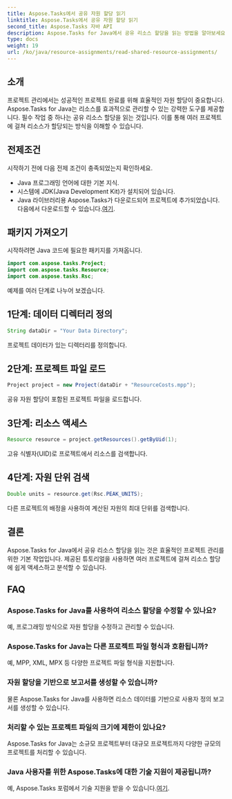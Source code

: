 ```yaml
---
title: Aspose.Tasks에서 공유 자원 할당 읽기
linktitle: Aspose.Tasks에서 공유 자원 할당 읽기
second_title: Aspose.Tasks 자바 API
description: Aspose.Tasks for Java에서 공유 리소스 할당을 읽는 방법을 알아보세요. 단계별 튜토리얼을 통해 프로젝트 관리 효율성을 향상하세요.
type: docs
weight: 19
url: /ko/java/resource-assignments/read-shared-resource-assignments/
---
```

## 소개
프로젝트 관리에서는 성공적인 프로젝트 완료를 위해 효율적인 자원 할당이 중요합니다. Aspose.Tasks for Java는 리소스를 효과적으로 관리할 수 있는 강력한 도구를 제공합니다. 필수 작업 중 하나는 공유 리소스 할당을 읽는 것입니다. 이를 통해 여러 프로젝트에 걸쳐 리소스가 할당되는 방식을 이해할 수 있습니다.
## 전제조건
시작하기 전에 다음 전제 조건이 충족되었는지 확인하세요.
- Java 프로그래밍 언어에 대한 기본 지식.
- 시스템에 JDK(Java Development Kit)가 설치되어 있습니다.
-  Java 라이브러리용 Aspose.Tasks가 다운로드되어 프로젝트에 추가되었습니다. 다음에서 다운로드할 수 있습니다.[여기](https://releases.aspose.com/tasks/java/).

## 패키지 가져오기
시작하려면 Java 코드에 필요한 패키지를 가져옵니다.
```java
import com.aspose.tasks.Project;
import com.aspose.tasks.Resource;
import com.aspose.tasks.Rsc;
```

예제를 여러 단계로 나누어 보겠습니다.
## 1단계: 데이터 디렉터리 정의
```java
String dataDir = "Your Data Directory";
```
프로젝트 데이터가 있는 디렉터리를 정의합니다.
## 2단계: 프로젝트 파일 로드
```java
Project project = new Project(dataDir + "ResourceCosts.mpp");
```
공유 자원 할당이 포함된 프로젝트 파일을 로드합니다.
## 3단계: 리소스 액세스
```java
Resource resource = project.getResources().getByUid(1);
```
고유 식별자(UID)로 프로젝트에서 리소스를 검색합니다.
## 4단계: 자원 단위 검색
```java
Double units = resource.get(Rsc.PEAK_UNITS);
```
다른 프로젝트의 배정을 사용하여 계산된 자원의 최대 단위를 검색합니다.

## 결론
Aspose.Tasks for Java에서 공유 리소스 할당을 읽는 것은 효율적인 프로젝트 관리를 위한 기본 작업입니다. 제공된 튜토리얼을 사용하면 여러 프로젝트에 걸쳐 리소스 할당에 쉽게 액세스하고 분석할 수 있습니다.
## FAQ
### Aspose.Tasks for Java를 사용하여 리소스 할당을 수정할 수 있나요?
예, 프로그래밍 방식으로 자원 할당을 수정하고 관리할 수 있습니다.
### Aspose.Tasks for Java는 다른 프로젝트 파일 형식과 호환됩니까?
예, MPP, XML, MPX 등 다양한 프로젝트 파일 형식을 지원합니다.
### 자원 할당을 기반으로 보고서를 생성할 수 있습니까?
물론 Aspose.Tasks for Java를 사용하면 리소스 데이터를 기반으로 사용자 정의 보고서를 생성할 수 있습니다.
### 처리할 수 있는 프로젝트 파일의 크기에 제한이 있나요?
Aspose.Tasks for Java는 소규모 프로젝트부터 대규모 프로젝트까지 다양한 규모의 프로젝트를 처리할 수 있습니다.
### Java 사용자를 위한 Aspose.Tasks에 대한 기술 지원이 제공됩니까?
 예, Aspose.Tasks 포럼에서 기술 지원을 받을 수 있습니다.[여기](https://forum.aspose.com/c/tasks/15).